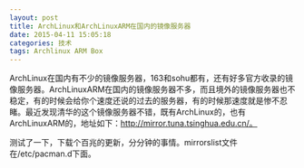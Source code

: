 ```yaml
---
layout: post
title: ArchLinux和ArchLinuxARM在国内的镜像服务器
date: 2015-04-11 15:05:18
categories: 技术
tags: Archlinux ARM Box
---
```

ArchLinux在国内有不少的镜像服务器，163和sohu都有，还有好多官方收录的镜像服务器。ArchLinuxARM在国内的镜像服务器不多，而且境外的镜像服务器也不稳定，有的时候会给你个速度还说的过去的服务器，有的时候那速度就是惨不忍睹。最近发现清华的这个镜像服务器不错，既有ArchLinux的，也有ArchLinuxARM的，地址如下：http://mirror.tuna.tsinghua.edu.cn/。

测试了一下，下载个百兆的更新，分分钟的事情。mirrorslist文件在/etc/pacman.d下面。
